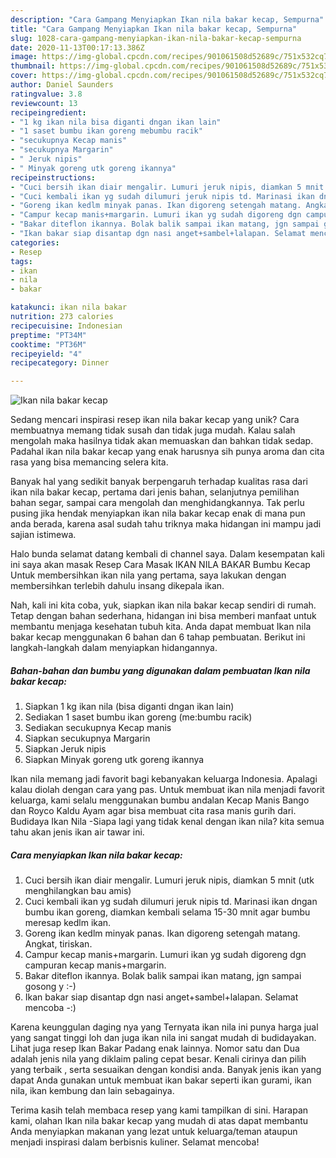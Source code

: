 ```yaml
---
description: "Cara Gampang Menyiapkan Ikan nila bakar kecap, Sempurna"
title: "Cara Gampang Menyiapkan Ikan nila bakar kecap, Sempurna"
slug: 1028-cara-gampang-menyiapkan-ikan-nila-bakar-kecap-sempurna
date: 2020-11-13T00:17:13.386Z
image: https://img-global.cpcdn.com/recipes/901061508d52689c/751x532cq70/ikan-nila-bakar-kecap-foto-resep-utama.jpg
thumbnail: https://img-global.cpcdn.com/recipes/901061508d52689c/751x532cq70/ikan-nila-bakar-kecap-foto-resep-utama.jpg
cover: https://img-global.cpcdn.com/recipes/901061508d52689c/751x532cq70/ikan-nila-bakar-kecap-foto-resep-utama.jpg
author: Daniel Saunders
ratingvalue: 3.8
reviewcount: 13
recipeingredient:
- "1 kg ikan nila bisa diganti dngan ikan lain"
- "1 saset bumbu ikan goreng mebumbu racik"
- "secukupnya Kecap manis"
- "secukupnya Margarin"
- " Jeruk nipis"
- " Minyak goreng utk goreng ikannya"
recipeinstructions:
- "Cuci bersih ikan diair mengalir. Lumuri jeruk nipis, diamkan 5 mnit (utk menghilangkan bau amis)"
- "Cuci kembali ikan yg sudah dilumuri jeruk nipis td. Marinasi ikan dngan bumbu ikan goreng, diamkan kembali selama 15-30 mnit agar bumbu meresap kedlm ikan."
- "Goreng ikan kedlm minyak panas. Ikan digoreng setengah matang. Angkat, tiriskan."
- "Campur kecap manis+margarin. Lumuri ikan yg sudah digoreng dgn campuran kecap manis+margarin."
- "Bakar diteflon ikannya. Bolak balik sampai ikan matang, jgn sampai gosong y :-)"
- "Ikan bakar siap disantap dgn nasi anget+sambel+lalapan. Selamat mencoba -:)"
categories:
- Resep
tags:
- ikan
- nila
- bakar

katakunci: ikan nila bakar 
nutrition: 273 calories
recipecuisine: Indonesian
preptime: "PT34M"
cooktime: "PT36M"
recipeyield: "4"
recipecategory: Dinner

---
```



![Ikan nila bakar kecap](https://img-global.cpcdn.com/recipes/901061508d52689c/751x532cq70/ikan-nila-bakar-kecap-foto-resep-utama.jpg)

Sedang mencari inspirasi resep ikan nila bakar kecap yang unik? Cara membuatnya memang tidak susah dan tidak juga mudah. Kalau salah mengolah maka hasilnya tidak akan memuaskan dan bahkan tidak sedap. Padahal ikan nila bakar kecap yang enak harusnya sih punya aroma dan cita rasa yang bisa memancing selera kita.

Banyak hal yang sedikit banyak berpengaruh terhadap kualitas rasa dari ikan nila bakar kecap, pertama dari jenis bahan, selanjutnya pemilihan bahan segar, sampai cara mengolah dan menghidangkannya. Tak perlu pusing jika hendak menyiapkan ikan nila bakar kecap enak di mana pun anda berada, karena asal sudah tahu triknya maka hidangan ini mampu jadi sajian istimewa.

Halo bunda selamat datang kembali di channel saya. Dalam kesempatan kali ini saya akan masak Resep Cara Masak IKAN NILA BAKAR Bumbu Kecap Untuk membersihkan ikan nila yang pertama, saya lakukan dengan membersihkan terlebih dahulu insang dikepala ikan.


Nah, kali ini kita coba, yuk, siapkan ikan nila bakar kecap sendiri di rumah. Tetap dengan bahan sederhana, hidangan ini bisa memberi manfaat untuk membantu menjaga kesehatan tubuh kita. Anda dapat membuat Ikan nila bakar kecap menggunakan 6 bahan dan 6 tahap pembuatan. Berikut ini langkah-langkah dalam menyiapkan hidangannya.

<!--inarticleads1-->

##### Bahan-bahan dan bumbu yang digunakan dalam pembuatan Ikan nila bakar kecap:

1. Siapkan 1 kg ikan nila (bisa diganti dngan ikan lain)
1. Sediakan 1 saset bumbu ikan goreng (me:bumbu racik)
1. Sediakan secukupnya Kecap manis
1. Siapkan secukupnya Margarin
1. Siapkan  Jeruk nipis
1. Siapkan  Minyak goreng utk goreng ikannya


Ikan nila memang jadi favorit bagi kebanyakan keluarga Indonesia. Apalagi kalau diolah dengan cara yang pas. Untuk membuat ikan nila menjadi favorit keluarga, kami selalu menggunakan bumbu andalan Kecap Manis Bango dan Royco Kaldu Ayam agar bisa membuat cita rasa manis gurih dari. Budidaya Ikan Nila -Siapa lagi yang tidak kenal dengan ikan nila? kita semua tahu akan jenis ikan air tawar ini. 

<!--inarticleads2-->

##### Cara menyiapkan Ikan nila bakar kecap:

1. Cuci bersih ikan diair mengalir. Lumuri jeruk nipis, diamkan 5 mnit (utk menghilangkan bau amis)
1. Cuci kembali ikan yg sudah dilumuri jeruk nipis td. Marinasi ikan dngan bumbu ikan goreng, diamkan kembali selama 15-30 mnit agar bumbu meresap kedlm ikan.
1. Goreng ikan kedlm minyak panas. Ikan digoreng setengah matang. Angkat, tiriskan.
1. Campur kecap manis+margarin. Lumuri ikan yg sudah digoreng dgn campuran kecap manis+margarin.
1. Bakar diteflon ikannya. Bolak balik sampai ikan matang, jgn sampai gosong y :-)
1. Ikan bakar siap disantap dgn nasi anget+sambel+lalapan. Selamat mencoba -:)


Karena keunggulan daging nya yang Ternyata ikan nila ini punya harga jual yang sangat tinggi loh dan juga ikan nila ini sangat mudah di budidayakan. Lihat juga resep Ikan Bakar Padang enak lainnya. Nomor satu dan Dua adalah jenis nila yang diklaim paling cepat besar. Kenali cirinya dan pilih yang terbaik , serta sesuaikan dengan kondisi anda. Banyak jenis ikan yang dapat Anda gunakan untuk membuat ikan bakar seperti ikan gurami, ikan nila, ikan kembung dan lain sebagainya. 

Terima kasih telah membaca resep yang kami tampilkan di sini. Harapan kami, olahan Ikan nila bakar kecap yang mudah di atas dapat membantu Anda menyiapkan makanan yang lezat untuk keluarga/teman ataupun menjadi inspirasi dalam berbisnis kuliner. Selamat mencoba!
